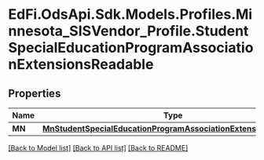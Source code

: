# EdFi.OdsApi.Sdk.Models.Profiles.Minnesota_SISVendor_Profile.StudentSpecialEducationProgramAssociationExtensionsReadable
## Properties

Name | Type | Description | Notes
------------ | ------------- | ------------- | -------------
**MN** | [**MnStudentSpecialEducationProgramAssociationExtensionReadable**](MnStudentSpecialEducationProgramAssociationExtensionReadable.md) |  | [optional] 

[[Back to Model list]](../README.md#documentation-for-models) [[Back to API list]](../README.md#documentation-for-api-endpoints) [[Back to README]](../README.md)

